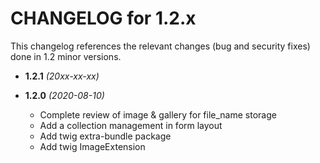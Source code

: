 CHANGELOG for 1.2.x
===================

This changelog references the relevant changes (bug and security fixes) done
in 1.2 minor versions.

* **1.2.1** *(20xx-xx-xx)*


* **1.2.0** *(2020-08-10)*
    * Complete review of image & gallery for file_name storage
    * Add a collection management in form layout
    * Add twig extra-bundle package
    * Add twig ImageExtension


